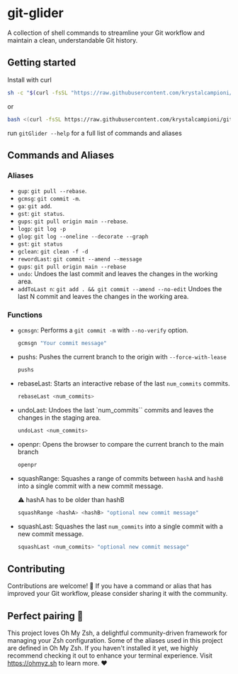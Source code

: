 # git-glider

A collection of shell commands to streamline your Git workflow and maintain a clean, understandable Git history.

## Getting started

Install with curl

```sh
sh -c "$(curl -fsSL "https://raw.githubusercontent.com/krystalcampioni/git-glider/main/install.sh?$(date +%s)")"`
```

or

```bash
bash <(curl -fsSL https://raw.githubusercontent.com/krystalcampioni/git-glider/main/install.sh)
```

run `gitGlider --help` for a full list of commands and aliases

## Commands and Aliases

### Aliases

- `gup`: `git pull --rebase`.
- `gcmsg`: `git commit -m`.
- `ga`: `git add`.
- `gst`: `git status`.
- `gups`: `git pull origin main --rebase`.
- `logp`: `git log -p`
- `glog`: `git log --oneline --decorate --graph`
- `gst`: `git status`
- `gclean`: `git clean -f -d`
- `rewordLast`: `git commit --amend --message`
- `gups`: `git pull origin main --rebase`
- `undo`: Undoes the last commit and leaves the changes in the working area.
- `addToLast n`: `git add . && git commit --amend --no-edit`  Undoes the last N commit and leaves the changes in the working area.

### Functions

- `gcmsgn`: Performs a `git commit -m` with `--no-verify` option.

  ```bash
  gcmsgn "Your commit message"
  ```
  
- pushs: Pushes the current branch to the origin with `--force-with-lease`

  ```bash
  pushs
  ```

- rebaseLast: Starts an interactive rebase of the last `num_commits` commits.

  ```bash
  rebaseLast <num_commits>
  ```

- undoLast: Undoes the last `num_commits`` commits and leaves the changes in the staging area.

  ```bash
  undoLast <num_commits>
  ```

- openpr: Opens the browser to compare the current branch to the main branch

  ```bash
  openpr
  ```

- squashRange: Squashes a range of commits between `hashA` and `hashB` into a single commit with a new commit message. 

  ⚠️ hashA has to be older than hashB

  ```bash
  squashRange <hashA> <hashB> "optional new commit message"
  ```

- squashLast: Squashes the last `num_commits` into a single commit with a new commit message.

  ```bash
  squashLast <num_commits> "optional new commit message"
  ```

## Contributing

Contributions are welcome!
💪 If you have a command or alias that has improved your Git workflow, please consider sharing it with the community.

## Perfect pairing 🍷

This project loves Oh My Zsh, a delightful community-driven framework for managing your Zsh configuration. Some of the aliases used in this project are defined in Oh My Zsh. If you haven't installed it yet, we highly recommend checking it out to enhance your terminal experience. Visit https://ohmyz.sh to learn more. ❤️